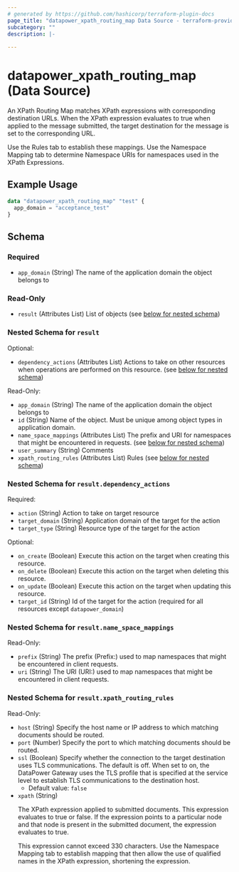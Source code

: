 ```yaml
---
# generated by https://github.com/hashicorp/terraform-plugin-docs
page_title: "datapower_xpath_routing_map Data Source - terraform-provider-datapower"
subcategory: ""
description: |-
  
---
```


# datapower_xpath_routing_map (Data Source)

<p>An XPath Routing Map matches XPath expressions with corresponding destination URLs. When the XPath expression evaluates to true when applied to the message submitted, the target destination for the message is set to the corresponding URL.</p><p>Use the Rules tab to establish these mappings. Use the Namespace Mapping tab to determine Namespace URIs for namespaces used in the XPath Expressions.</p>

## Example Usage

```terraform
data "datapower_xpath_routing_map" "test" {
  app_domain = "acceptance_test"
}
```

<!-- schema generated by tfplugindocs -->
## Schema

### Required

- `app_domain` (String) The name of the application domain the object belongs to

### Read-Only

- `result` (Attributes List) List of objects (see [below for nested schema](#nestedatt--result))

<a id="nestedatt--result"></a>
### Nested Schema for `result`

Optional:

- `dependency_actions` (Attributes List) Actions to take on other resources when operations are performed on this resource. (see [below for nested schema](#nestedatt--result--dependency_actions))

Read-Only:

- `app_domain` (String) The name of the application domain the object belongs to
- `id` (String) Name of the object. Must be unique among object types in application domain.
- `name_space_mappings` (Attributes List) The prefix and URI for namespaces that might be encountered in requests. (see [below for nested schema](#nestedatt--result--name_space_mappings))
- `user_summary` (String) Comments
- `xpath_routing_rules` (Attributes List) Rules (see [below for nested schema](#nestedatt--result--xpath_routing_rules))

<a id="nestedatt--result--dependency_actions"></a>
### Nested Schema for `result.dependency_actions`

Required:

- `action` (String) Action to take on target resource
- `target_domain` (String) Application domain of the target for the action
- `target_type` (String) Resource type of the target for the action

Optional:

- `on_create` (Boolean) Execute this action on the target when creating this resource.
- `on_delete` (Boolean) Execute this action on the target when deleting this resource.
- `on_update` (Boolean) Execute this action on the target when updating this resource.
- `target_id` (String) Id of the target for the action (required for all resources except `datapower_domain`)


<a id="nestedatt--result--name_space_mappings"></a>
### Nested Schema for `result.name_space_mappings`

Read-Only:

- `prefix` (String) The prefix (Prefix:) used to map namespaces that might be encountered in client requests.
- `uri` (String) The URI (URI:) used to map namespaces that might be encountered in client requests.


<a id="nestedatt--result--xpath_routing_rules"></a>
### Nested Schema for `result.xpath_routing_rules`

Read-Only:

- `host` (String) Specify the host name or IP address to which matching documents should be routed.
- `port` (Number) Specify the port to which matching documents should be routed.
- `ssl` (Boolean) Specify whether the connection to the target destination uses TLS communications. The default is off. When set to on, the DataPower Gateway uses the TLS profile that is specified at the service level to establish TLS communications to the destination host.
  - Default value: `false`
- `xpath` (String) <p>The XPath expression applied to submitted documents. This expression evaluates to true or false. If the expression points to a particular node and that node is present in the submitted document, the expression evaluates to true.</p><p>This expression cannot exceed 330 characters. Use the Namespace Mapping tab to establish mapping that then allow the use of qualified names in the XPath expression, shortening the expression.</p>
